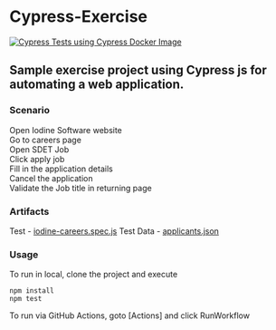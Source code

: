 
# Cypress-Exercise 
[![Cypress Tests using Cypress Docker Image](https://github.com/uvarajkrishna/Cypress-Exercise/actions/workflows/main.yml/badge.svg)](https://github.com/uvarajkrishna/Cypress-Exercise/actions/workflows/main.yml)

## Sample exercise project using Cypress js for automating a web application.

### Scenario

Open Iodine Software website  
Go to careers page  
Open SDET Job  
Click apply job  
Fill in the application details  
Cancel the application  
Validate the Job title in returning page  

### Artifacts

Test - [iodine-careers.spec.js](cypress/integration/iodine-careers.spec.js)
Test Data - [applicants.json](cypress/fixtures/applicants.json)

### Usage

To run in local, clone the project and execute
```
npm install  
npm test
```
To run via GitHub Actions, goto [Actions] and click RunWorkflow

